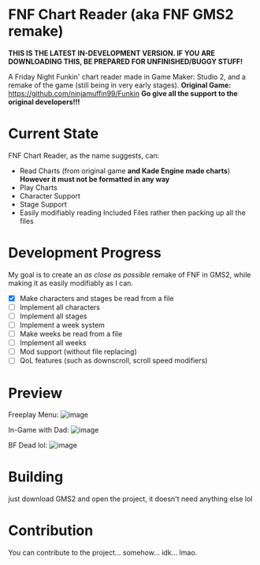 # FNF Chart Reader (aka FNF GMS2 remake)
**THIS IS THE LATEST IN-DEVELOPMENT VERSION. IF YOU ARE DOWNLOADING THIS, BE PREPARED FOR UNFINISHED/BUGGY STUFF!**
 
A Friday Night Funkin' chart reader made in Game Maker: Studio 2, and a remake of the game (still being in very early stages).
**Original Game:** https://github.com/ninjamuffin99/Funkin
**Go give all the support to the original developers!!!**

# Current State

FNF Chart Reader, as the name suggests, can:
 - Read Charts (from original game **and Kade Engine made charts**) **However it must not be formatted in any way**
 - Play Charts
 - Character Support
 - Stage Support
 - Easily modifiably reading Included Files rather then packing up all the files

# Development Progress

My goal is to create an *as close as possible* remake of FNF in GMS2, while making it as easily modifiably as I can.
 - [x] Make characters and stages be read from a file
 - [ ] Implement all characters
 - [ ] Implement all stages
 - [ ] Implement a week system
 - [ ] Make weeks be read from a file
 - [ ] Implement all weeks
 - [ ] Mod support (without file replacing)
 - [ ] QoL features (such as downscroll, scroll speed modifiers)

# Preview

Freeplay Menu:
![image](https://user-images.githubusercontent.com/59181913/141179724-775ff023-305d-4bf1-a586-84ae0e19da7b.png)

In-Game with Dad:
![image](https://user-images.githubusercontent.com/59181913/141180040-5acd957e-a934-4406-aa6d-b663da46938c.png)

BF Dead lol:
![image](https://user-images.githubusercontent.com/59181913/141180082-58698df4-1a91-4826-9280-7cc797e188b9.png)

# Building

just download GMS2 and open the project, it doesn't need anything else lol

# Contribution

You can contribute to the project... somehow... idk... lmao.
